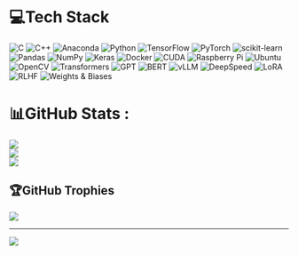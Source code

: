 # 💻Tech Stack
![C](https://img.shields.io/badge/c-%2300599C.svg?style=for-the-badge&logo=c&logoColor=white) ![C++](https://img.shields.io/badge/c++-%2300599C.svg?style=for-the-badge&logo=c%2B%2B&logoColor=white) ![Anaconda](https://img.shields.io/badge/Anaconda-%2344A833.svg?style=for-the-badge&logo=anaconda&logoColor=white) ![Python](https://img.shields.io/badge/python-3670A0?style=for-the-badge&logo=python&logoColor=ffdd54) ![TensorFlow](https://img.shields.io/badge/TensorFlow-%23FF6F00.svg?style=for-the-badge&logo=TensorFlow&logoColor=white) ![PyTorch](https://img.shields.io/badge/PyTorch-%23EE4C2C.svg?style=for-the-badge&logo=PyTorch&logoColor=white) ![scikit-learn](https://img.shields.io/badge/scikit--learn-%23F7931E.svg?style=for-the-badge&logo=scikit-learn&logoColor=white) ![Pandas](https://img.shields.io/badge/pandas-%23150458.svg?style=for-the-badge&logo=pandas&logoColor=white) ![NumPy](https://img.shields.io/badge/numpy-%23013243.svg?style=for-the-badge&logo=numpy&logoColor=white) ![Keras](https://img.shields.io/badge/Keras-%23D00000.svg?style=for-the-badge&logo=Keras&logoColor=white) ![Docker](https://img.shields.io/badge/docker-%232496ED.svg?style=for-the-badge&logo=docker&logoColor=white) ![CUDA](https://img.shields.io/badge/CUDA-76B900?style=for-the-badge&logo=nvidia-cuda&logoColor=white) ![Raspberry Pi](https://img.shields.io/badge/Raspberry%20Pi-C51A4A?style=for-the-badge&logo=Raspberry-Pi&logoColor=white) ![Ubuntu](https://img.shields.io/badge/Ubuntu-%23E95420.svg?style=for-the-badge&logo=Ubuntu&logoColor=white) ![OpenCV](https://img.shields.io/badge/OpenCV-27338e?style=for-the-badge&logo=OpenCV&logoColor=white)
![Transformers](https://img.shields.io/badge/HuggingFace%20Transformers-%23FFD21F.svg?style=for-the-badge&logo=huggingface&logoColor=black)
![GPT](https://img.shields.io/badge/GPT-%236136EC.svg?style=for-the-badge&logo=OpenAI&logoColor=white)
![BERT](https://img.shields.io/badge/BERT-%23006aff.svg?style=for-the-badge&logoColor=white)
![vLLM](https://img.shields.io/badge/vLLM-%23007ACC.svg?style=for-the-badge&logoColor=white)
![DeepSpeed](https://img.shields.io/badge/DeepSpeed-%2317282D.svg?style=for-the-badge&logo=nvidia&logoColor=white)
![LoRA](https://img.shields.io/badge/LoRA-%23F59E0B.svg?style=for-the-badge&logoColor=white)
![RLHF](https://img.shields.io/badge/RLHF-%23EF4444.svg?style=for-the-badge&logoColor=white)
![Weights & Biases](https://img.shields.io/badge/W&B-%23FFBE00.svg?style=for-the-badge&logo=WeightsAndBiases&logoColor=black)







# 📊GitHub Stats :
![](https://github-readme-stats.vercel.app/api?username=LJ-Hao&theme=ayu-mirage&hide_border=false&include_all_commits=true&count_private=false)<br/>
![](https://github-readme-streak-stats.herokuapp.com/?user=LJ-Hao&theme=ayu-mirage&hide_border=false)<br/>
![](https://github-readme-stats.vercel.app/api/top-langs/?username=LJ-Hao&theme=ayu-mirage&hide_border=false&include_all_commits=true&count_private=false&layout=compact)

## 🏆GitHub Trophies
![](https://github-trophies.vercel.app/?username=LJ-Hao&theme=radical&no-frame=false&no-bg=false&margin-w=4)

---
[![](https://visitcount.itsvg.in/api?id=LJ-Hao&icon=5&color=4)](https://visitcount.itsvg.in)
